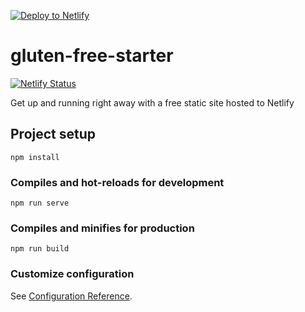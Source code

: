 [![Deploy to Netlify](https://www.netlify.com/img/deploy/button.svg)](https://app.netlify.com/start/deploy?repository=https://github.com/Tocseoj/gluten-free-starter)

# gluten-free-starter

[![Netlify Status](https://api.netlify.com/api/v1/badges/3afbd52b-fc0b-48f6-91f0-5804a4043ea2/deploy-status)](https://app.netlify.com/sites/gluten-free-starter/deploys)

Get up and running right away with a free static site hosted to Netlify

## Project setup

```
npm install
```

### Compiles and hot-reloads for development

```
npm run serve
```

### Compiles and minifies for production

```
npm run build
```

### Customize configuration

See [Configuration Reference](https://cli.vuejs.org/config/).
